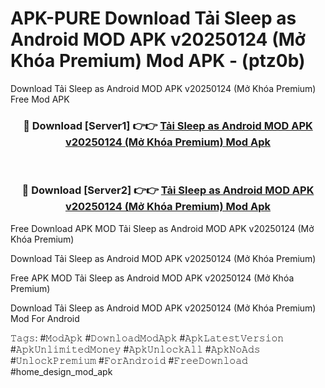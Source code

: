 # APK-PURE Download Tải Sleep as Android MOD APK v20250124 (Mở Khóa Premium) Mod APK - (ptz0b)
Download Tải Sleep as Android MOD APK v20250124 (Mở Khóa Premium) Free Mod APK

<div align="center">
<h3>🔴 Download [Server1] 👉👉 <a href="https://apk-comot.site?title=Tải_Sleep_as_Android_MOD_APK_v20250124_(Mở_Khóa_Premium)">Tải Sleep as Android MOD APK v20250124 (Mở Khóa Premium) Mod Apk</a></h3><br>

<h3>🔴 Download [Server2] 👉👉 <a href="https://apk-comot.site?title=Tải_Sleep_as_Android_MOD_APK_v20250124_(Mở_Khóa_Premium)">Tải Sleep as Android MOD APK v20250124 (Mở Khóa Premium) Mod Apk</a></h3>
</div>


Free Download APK MOD Tải Sleep as Android MOD APK v20250124 (Mở Khóa Premium)

Download Tải Sleep as Android MOD APK v20250124 (Mở Khóa Premium) 

Free APK MOD Tải Sleep as Android MOD APK v20250124 (Mở Khóa Premium) 

Download Tải Sleep as Android MOD APK v20250124 (Mở Khóa Premium) Mod For Android

𝚃𝚊𝚐𝚜: #𝙼𝚘𝚍𝙰𝚙𝚔 #𝙳𝚘𝚠𝚗𝚕𝚘𝚊𝚍𝙼𝚘𝚍𝙰𝚙𝚔 #𝙰𝚙𝚔𝙻𝚊𝚝𝚎𝚜𝚝𝚅𝚎𝚛𝚜𝚒𝚘𝚗 #𝙰𝚙𝚔𝚄𝚗𝚕𝚒𝚖𝚒𝚝𝚎𝚍𝙼𝚘𝚗𝚎𝚢 #𝙰𝚙𝚔𝚄𝚗𝚕𝚘𝚌𝚔𝙰𝚕𝚕 #𝙰𝚙𝚔𝙽𝚘𝙰𝚍𝚜 #𝚄𝚗𝚕𝚘𝚌𝚔𝙿𝚛𝚎𝚖𝚒𝚞𝚖 #𝙵𝚘𝚛𝙰𝚗𝚍𝚛𝚘𝚒𝚍 #𝙵𝚛𝚎𝚎𝙳𝚘𝚠𝚗𝚕𝚘𝚊𝚍 #home_design_mod_apk